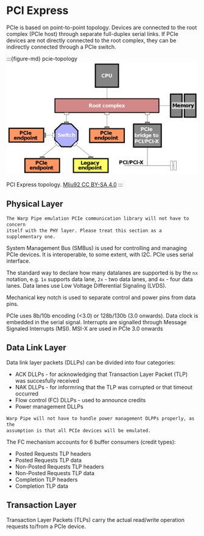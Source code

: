 # PCI Express

PCIe is based on point-to-point topology. Devices are connected to the root
complex (PCIe host) through separate full-duplex serial links. If PCIe devices
are not directly connected to the root complex, they can be indirectly
connected through a PCIe switch.

:::{figure-md} pcie-topology
![PCIe topology](img/pcie-topology.png)

PCI Express topology. [Mliu92 CC BY-SA 4.0](https://en.wikipedia.org/wiki/File:Example_PCI_Express_Topology.svg)
:::

## Physical Layer

```{note}
The Warp Pipe emulation PCIe communication library will not have to concern
itself with the PHY layer. Please treat this section as a supplementary one.
```

System Management Bus (SMBus) is used for controlling and managing PCIe
devices. It is interoperable, to some extent, with I2C. PCIe uses serial
interface.

The standard way to declare how many datalanes are supported is by the `nx`
notation, e.g. `1x` supports data lane, `2x` - two data lanes, and `4x` - four
data lanes. Data lanes use Low Voltage Differential Signaling (LVDS).

Mechanical key notch is used to separate control and power pins from data pins.


PCIe uses 8b/10b encoding (<3.0) or 128b/130b (3.0 onwards). Data clock is
embedded in the serial signal. Interrupts are signalled through Message
Signaled Interrupts (MSI). MSI-X are used in PCIe 3.0 onwards

## Data Link Layer

Data link layer packets (DLLPs) can be divided into four categories:

* ACK DLLPs - for acknowledging that Transaction Layer Packet (TLP) was succesfully received
* NAK DLLPs - for informring that the TLP was corrupted or that timeout occurred
* Flow control (FC) DLLPs - used to announce credits
* Power management DLLPs

```{note}
Warp Pipe will not have to handle power management DLPPs properly, as the
assumption is that all PCIe devices will be emulated.
```

The FC mechanism accounts for 6 buffer consumers (credit types):
* Posted Requests TLP headers
* Posted Requests TLP data
* Non-Posted Requests TLP headers
* Non-Posted Requests TLP data
* Completion TLP headers
* Completion TLP data

## Transaction Layer

Transaction Layer Packets (TLPs) carry the actual read/write operation requests
to/from a PCIe device.

